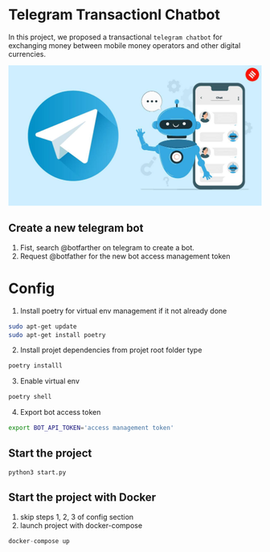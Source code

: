 # Telegram Transactionl Chatbot

In this project, we proposed a  transactional `telegram chatbot` for exchanging money between mobile money operators and other digital currencies.

![cover](https://github.com/abdoulfataoh/telegram-transactional-chatbot/blob/master/docs/cover.jpg)

## Create a new telegram bot
1. Fist, search @botfarther on telegram to create a bot.
2. Request @botfather for the new bot access management token

# Config

1. Install poetry for virtual env management if it not already done
```bash
sudo apt-get update
sudo apt-get install poetry
```

2. Install projet dependencies
from projet root folder type
```bash
poetry installl
```

3. Enable virtual env
```bash
poetry shell
```

4. Export bot access token
```bash
export BOT_API_TOKEN='access management token'
```

##  Start the project
```bash
python3 start.py
```
## Start the project with Docker

1. skip steps 1, 2, 3 of config section
2. launch project with docker-compose
```python
docker-compose up
```
 